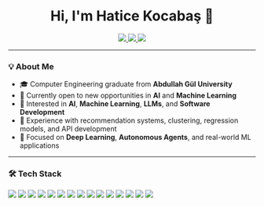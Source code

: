 <h1 align="center">Hi, I'm Hatice Kocabaş 👋</h1>

<p align="center">
  <a href="https://hatice-kocabas.github.io/" target="_blank">
    <img src="https://img.shields.io/badge/Portfolio-000?style=for-the-badge&logo=vercel&logoColor=white" />
  </a>
  <a href="mailto:haticekcbas@gmail.com">
    <img src="https://img.shields.io/badge/E--mail-D14836?style=for-the-badge&logo=gmail&logoColor=white" />
  </a>
  <a href="https://www.linkedin.com/in/haticekocabas/" target="_blank">
    <img src="https://img.shields.io/badge/LinkedIn-0077B5?style=for-the-badge&logo=linkedin&logoColor=white" />
  </a>
</p>

---

### 💡 About Me
- 🎓 Computer Engineering graduate from **Abdullah Gül University**  
- 💼 Currently open to new opportunities in **AI** and **Machine Learning**  
- 🤖 Interested in **AI**, **Machine Learning**, **LLMs**, and **Software Development**  
- 🧪 Experience with recommendation systems, clustering, regression models, and API development  
- 🚀 Focused on **Deep Learning**, **Autonomous Agents**, and real-world ML applications


---

### 🛠️ Tech Stack

<p>
  <img src="https://img.shields.io/badge/Python-3776AB?style=flat-square&logo=python&logoColor=white" />
  <img src="https://img.shields.io/badge/PyTorch-EE4C2C?style=flat-square&logo=pytorch&logoColor=white" />
  <img src="https://img.shields.io/badge/FastAPI-009688?style=flat-square&logo=fastapi&logoColor=white" />
  <img src="https://img.shields.io/badge/Docker-2496ED?style=flat-square&logo=docker&logoColor=white" />
  <img src="https://img.shields.io/badge/SQL-336791?style=flat-square&logo=postgresql&logoColor=white" />
  <img src="https://img.shields.io/badge/MySQL-4479A1?style=flat-square&logo=mysql&logoColor=white" />
  <img src="https://img.shields.io/badge/MSSQL-CC2927?style=flat-square&logo=microsoft-sql-server&logoColor=white" />
  <img src="https://img.shields.io/badge/scikit--learn-F7931E?style=flat-square&logo=scikit-learn&logoColor=white" />
  <img src="https://img.shields.io/badge/Matplotlib-11557C?style=flat-square&logo=matplotlib&logoColor=white" />
  <img src="https://img.shields.io/badge/React-20232A?style=flat-square&logo=react&logoColor=61DAFB" />
  <img src="https://img.shields.io/badge/Java-007396?style=flat-square&logo=java&logoColor=white" />
  <img src="https://img.shields.io/badge/LLMs-FF5A5F?style=flat-square&logo=openai&logoColor=white" />
  <img src="https://img.shields.io/badge/Agents-1E90FF?style=flat-square" />
  <img src="https://img.shields.io/badge/LoRA-F48024?style=flat-square" />
  <img src="https://img.shields.io/badge/Fine-tuning-8A2BE2?style=flat-square" />
</p>

